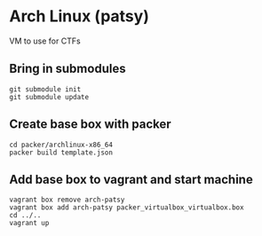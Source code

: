 # Arch Linux (patsy)

VM to use for CTFs

## Bring in submodules

	git submodule init  
	git submodule update  

## Create base box with packer  

	cd packer/archlinux-x86_64
	packer build template.json  

## Add base box to vagrant and start machine  

	vagrant box remove arch-patsy 
	vagrant box add arch-patsy packer_virtualbox_virtualbox.box  
	cd ../..
	vagrant up  

